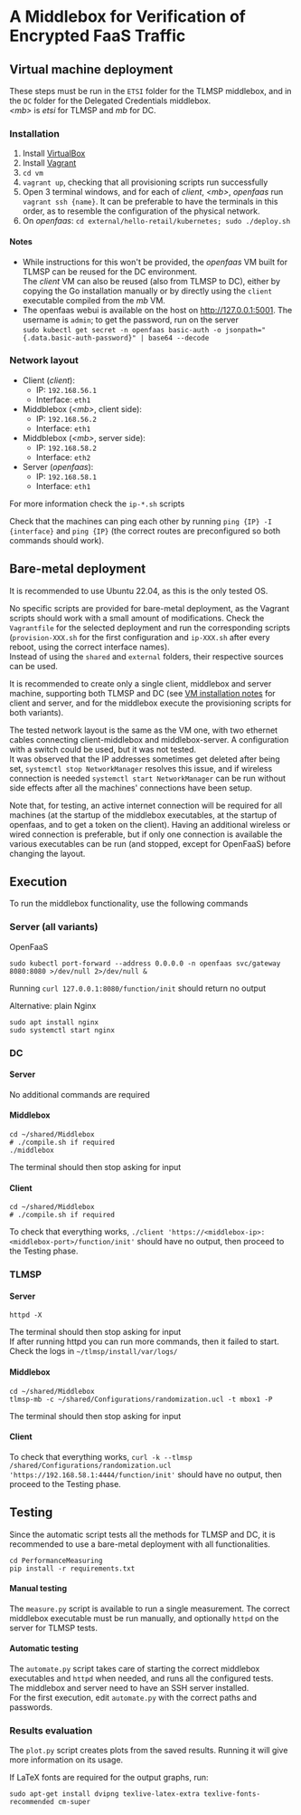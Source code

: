 # A Middlebox for Verification of Encrypted FaaS Traffic

## Virtual machine deployment

These steps must be run in the `ETSI` folder for the TLMSP middlebox, and in the `DC` folder for the Delegated
Credentials middlebox.\
_\<mb>_ is _etsi_ for TLMSP and _mb_ for DC.

### Installation

1. Install [VirtualBox](https://www.virtualbox.org/wiki/Downloads)
2. Install [Vagrant](https://developer.hashicorp.com/vagrant/downloads)
3. `cd vm`
4. `vagrant up`, checking that all provisioning scripts run successfully
5. Open 3 terminal windows, and for each of _client_, _\<mb>_, _openfaas_ run `vagrant ssh {name}`. It can be preferable
   to have the terminals in this order, as to resemble the configuration of the physical network.
6. On _openfaas_: `cd external/hello-retail/kubernetes; sudo ./deploy.sh`

#### Notes

- While instructions for this won't be provided, the _openfaas_ VM built for TLMSP can be reused for the DC environment.\
The _client_ VM can also be reused (also from TLMSP to DC), either by copying the Go installation manually or by
directly using the `client` executable compiled from the _mb_ VM.
- The openfaas webui is available on the host on http://127.0.0.1:5001. The username is `admin`; to get the password,
  run on the server   
  `sudo kubectl get secret -n openfaas basic-auth -o jsonpath="{.data.basic-auth-password}" | base64 --decode`

### Network layout

- Client (_client_):
    - IP: `192.168.56.1`
    - Interface: `eth1`
- Middblebox (_\<mb>_, client side):
    - IP: `192.168.56.2`
    - Interface: `eth1`
- Middblebox (_\<mb>_, server side):
    - IP: `192.168.58.2`
    - Interface: `eth2`
- Server (_openfaas_):
    - IP: `192.168.58.1`
    - Interface: `eth1`

For more information check the `ip-*.sh` scripts

Check that the machines can ping each other by running `ping {IP} -I {interface}` and `ping {IP}` (the correct routes
are preconfigured so both commands should work).

## Bare-metal deployment

It is recommended to use Ubuntu 22.04, as this is the only tested OS.

No specific scripts are provided for bare-metal deployment, as the Vagrant scripts should work with a small amount of
modifications. Check the `Vagrantfile` for the selected deployment and run the corresponding scripts (`provision-XXX.sh`
for the first configuration and `ip-XXX.sh` after every reboot, using the correct interface names).\
Instead of using the `shared` and `external` folders, their respective sources can be used.

It is recommended to create only a single client, middlebox and server machine, supporting both TLMSP and DC (see [VM installation notes](#notes) for client and server, and for the middlebox execute the
provisioning scripts for both variants).

The tested network layout is the same as the VM one, with two ethernet cables connecting client-middlebox and
middlebox-server. A configuration with a switch could be used, but it was not tested.\
It was observed that the IP addresses sometimes get deleted after being set, `systemctl stop NetworkManager` resolves
this issue, and if wireless connection is needed `systemctl start NetworkManager` can be run without side effects after
all the machines' connections have been setup.

Note that, for testing, an active internet connection will be required for all machines (at the startup of the middlebox
executables, at the startup of openfaas, and to get a token on the client). Having an additional wireless or wired
connection is preferable, but if only one connection is available the various executables can be run (and stopped,
except for OpenFaaS) before changing the layout.

## Execution

To run the middlebox functionality, use the following commands

### Server (all variants)

OpenFaaS
```
sudo kubectl port-forward --address 0.0.0.0 -n openfaas svc/gateway 8080:8080 >/dev/null 2>/dev/null &
```
Running `curl 127.0.0.1:8080/function/init` should return no output

Alternative: plain Nginx
```
sudo apt install nginx
sudo systemctl start nginx
```

### DC

#### Server

No additional commands are required

#### Middlebox

```
cd ~/shared/Middlebox
# ./compile.sh if required
./middlebox
```

The terminal should then stop asking for input

#### Client

```
cd ~/shared/Middlebox
# ./compile.sh if required
```

To check that everything works, `./client 'https://<middlebox-ip>:<middlebox-port>/function/init'` should have no output, then proceed
to the Testing phase.

### TLMSP

#### Server

```
httpd -X
```

The terminal should then stop asking for input  
If after running httpd you can run more commands, then it failed to start. Check the logs in `~/tlmsp/install/var/logs/`

#### Middlebox

```
cd ~/shared/Middlebox
tlmsp-mb -c ~/shared/Configurations/randomization.ucl -t mbox1 -P
```

The terminal should then stop asking for input

#### Client

To check that everything
works, `curl -k --tlmsp /shared/Configurations/randomization.ucl 'https://192.168.58.1:4444/function/init'` should have no
output, then proceed to the Testing phase.
## Testing

Since the automatic script tests all the methods for TLMSP and DC, it is recommended to use a bare-metal deployment with
all functionalities.
```
cd PerformanceMeasuring
pip install -r requirements.txt
```

#### Manual testing

The `measure.py` script is available to run a single measurement. The correct middlebox executable must be run manually,
and optionally `httpd` on the server for TLMSP tests.

#### Automatic testing

The `automate.py` script takes care of starting the correct middlebox executables and `httpd` when needed, and runs all
the configured tests.\
The middlebox and server need to have an SSH server installed.\
For the first execution, edit `automate.py` with the correct paths and passwords.

### Results evaluation

The `plot.py` script creates plots from the saved results. Running it will give more information on its usage.

If LaTeX fonts are required for the output graphs, run:
```
sudo apt-get install dvipng texlive-latex-extra texlive-fonts-recommended cm-super
```
